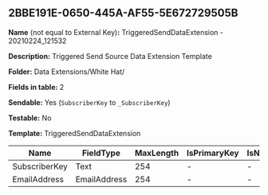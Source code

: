 ## 2BBE191E-0650-445A-AF55-5E672729505B

**Name** (not equal to External Key)**:** TriggeredSendDataExtension - 20210224_121532

**Description:** Triggered Send Source Data Extension Template

**Folder:** Data Extensions/White Hat/

**Fields in table:** 2

**Sendable:** Yes (`SubscriberKey` to `_SubscriberKey`)

**Testable:** No

**Template:** TriggeredSendDataExtension

| Name | FieldType | MaxLength | IsPrimaryKey | IsNullable | DefaultValue |
| --- | --- | --- | --- | --- | --- |
| SubscriberKey | Text | 254 | - | - |  |
| EmailAddress | EmailAddress | 254 | - | - |  |
